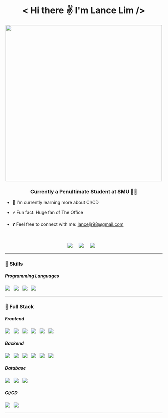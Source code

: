 <h1 align='center'> < Hi there ✌️ I'm Lance Lim /> </h1>

<div align="center">
    <img src="https://i.pinimg.com/originals/e4/26/70/e426702edf874b181aced1e2fa5c6cde.gif" align="center" height="" width="500" />
</div>  


### <div align="center"> Currently a Penultimate Student at SMU 👨‍💻</div>  
  

- 🌱 I’m currently learning more about CI/CD   
  

- ⚡ Fun fact: Huge fan of The Office  
  

- ❓ Feel free to connect with me: lanceljr98@gmail.com   
  

<br/>  

<p align='center'>
	<a href="https://facebook.com/lanceljr"><img src="https://img.shields.io/badge/Facebook-1877F2?style=for-the-badge&logo=Facebook&logoColor=white" /></a>&nbsp;&nbsp;&nbsp;&nbsp;
	<a href="https://www.linkedin.com/in/lanceljr/"><img src="https://img.shields.io/badge/linkedin-%230077B5.svg?&style=for-the-badge&logo=linkedin&logoColor=white" /></a>&nbsp;&nbsp;&nbsp;&nbsp;
	<a href="mailto:lanceljr98@gmail.com"><img src="https://img.shields.io/badge/gmail-%23D14836.svg?&style=for-the-badge&logo=gmail&logoColor=white" /></a>&nbsp;&nbsp;&nbsp;&nbsp;
</p>

<hr>


<h3>🚀 Skills</h3>
	<h5>Programming Languages</h5>
	<p align='left'>
    		<img src="https://img.shields.io/badge/Javascript-F7DF1E?style=for-the-badge&logo=Javascript&logoColor=white" />&nbsp;&nbsp;
            <img src="https://img.shields.io/badge/Typescript-3178C6?style=for-the-badge&logo=Typescript&logoColor=white" />&nbsp;&nbsp;
            <img src="https://img.shields.io/badge/Python-3776AB?style=for-the-badge&logo=Python&logoColor=white" />&nbsp;&nbsp;
            <img src="https://img.shields.io/badge/PHP-777BB4?style=for-the-badge&logo=PHP&logoColor=white" />&nbsp;&nbsp;
	</p>

<hr>


<h3>🔭  Full Stack </h3>
<h5>Frontend</h5>
	<p align='left'>
		<img src="https://img.shields.io/badge/React-20232A?style=for-the-badge&logo=react&logoColor=61DAFB" />&nbsp;&nbsp;
        <img src="https://img.shields.io/badge/Vue.JS-4FC08D?style=for-the-badge&logo=vue.js&logoColor=white" />&nbsp;&nbsp;
		<img src="https://img.shields.io/badge/html5%20-%23e34f26.svg?&style=for-the-badge&logo=html5&logoColor=white" />&nbsp;&nbsp;
		<img src="https://img.shields.io/badge/Bootstrap-563D7C?style=for-the-badge&logo=bootstrap&logoColor=white">&nbsp;&nbsp;
        <img src="https://img.shields.io/badge/MUI-007FFF?style=for-the-badge&logo=MUIL&logoColor=white" />&nbsp;&nbsp;
        <img src="https://img.shields.io/badge/sass%20-%23cc6699.svg?&style=for-the-badge&logo=sass&logoColor=white" />&nbsp;&nbsp;
	</p>
<h5>Backend</h5>
	<p align='left'>
		<img src="https://img.shields.io/badge/express.js-%23404d59.svg?style=for-the-badge&logo=express&logoColor=%2361DAFB" />&nbsp;&nbsp; 
		<img src="https://img.shields.io/badge/NestJS-E0234E?style=for-the-badge&logo=NestJS&logoColor=white" />&nbsp;&nbsp;
		<img src="https://img.shields.io/badge/node.js-6DA55F?style=for-the-badge&logo=node.js&logoColor=white" />&nbsp;&nbsp; 
		<img src="https://img.shields.io/badge/flask-%23000.svg?style=for-the-badge&logo=flask&logoColor=white" />&nbsp;&nbsp; 
        <img src="https://img.shields.io/badge/RabbitMQ-FF6600?style=for-the-badge&logo=RabbitMQ&logoColor=white" />&nbsp;&nbsp;
        <img src="https://img.shields.io/badge/GraphQL-E10098?style=for-the-badge&logo=GraphQL&logoColor=white" />&nbsp;&nbsp;
	</p>
    
<h5>Database</h5>
	<p align='left'>
    	<img src="https://img.shields.io/badge/mysql-%2300f.svg?style=for-the-badge&logo=mysql&logoColor=white" />&nbsp;&nbsp; 
		<img src="https://img.shields.io/badge/MongoDB-%234ea94b.svg?style=for-the-badge&logo=mongodb&logoColor=white" />&nbsp;&nbsp; 
		<img src="https://img.shields.io/badge/Firebase-FFCA28?style=for-the-badge&logo=Firebase&logoColor=white" />&nbsp;&nbsp;
	</p>
<h5>CI/CD</h5>
	<p align='left'>
		<img src="https://img.shields.io/badge/Docker-2496ED?style=for-the-badge&logo=docker&logoColor=white" />&nbsp;&nbsp; 
		<img src=https://img.shields.io/badge/github%20actions-%232671E5.svg?style=for-the-badge&logo=githubactions&logoColor=white) />&nbsp;&nbsp; 
	</p>


<hr>


